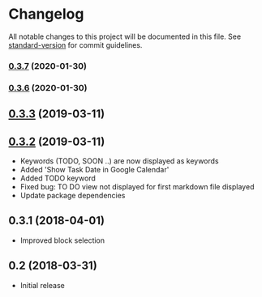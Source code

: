 # Changelog

All notable changes to this project will be documented in this file. See [standard-version](https://github.com/conventional-changelog/standard-version) for commit guidelines.

### [0.3.7](https://github.com/tittoassini/vscode-planner/compare/v0.3.6...v0.3.7) (2020-01-30)

### [0.3.6](https://github.com/tittoassini/vscode-planner/compare/v0.3.3...v0.3.6) (2020-01-30)

<a name="0.3.3"></a>
## [0.3.3](https://github.com/tittoassini/vscode-planner/compare/v0.3.2...v0.3.3) (2019-03-11)



<a name="0.3.2"></a>
## [0.3.2](https://github.com/tittoassini/vscode-planner/compare/v0.3.1...v0.3.2) (2019-03-11)
- Keywords (TODO, SOON ..) are now displayed as keywords
- Added 'Show Task Date in Google Calendar'
- Added TODO keyword
- Fixed bug: TO DO view not displayed for first markdown file displayed
- Update package dependencies

<a name="0.3.1"></a>
## 0.3.1 (2018-04-01)
- Improved block selection
 
## 0.2 (2018-03-31)
- Initial release